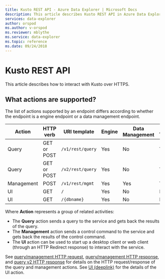 ```yaml
---
title: Kusto REST API - Azure Data Explorer | Microsoft Docs
description: This article describes Kusto REST API in Azure Data Explorer.
services: data-explorer
author: orspod
ms.author: v-orspod
ms.reviewer: mblythe
ms.service: data-explorer
ms.topic: reference
ms.date: 09/24/2018
---
```

# Kusto REST API

This article describes how to interact with Kusto over HTTPS.

## What actions are supported?

The list of actions supported by an endpoint differs according to whether the
endpoint is a engine endpoint or a data management endpoint.

|Action         |HTTP verb  |URI template             |Engine|Data Management|Authentication?|
|---------------|-----------|-------------------------|------|---------------|---------------|
|Query          |GET or POST|`/v1/rest/query`         |Yes   |No             |Yes            |
|Query          |GET or POST|`/v2/rest/query`         |Yes   |No             |Yes            |
|Management     |POST       |`/v1/rest/mgmt`          |Yes   |Yes            |Yes            |
|UI             |GET        |`/`                      |Yes   |No             |No             |
|UI             |GET        |`/{dbname}`              |Yes   |No             |No             |

Where **Action** represents a group of related activities:

* The **Query** action sends a query to the service and gets back the results of the query.
* The **Management** action sends a control command to the service and gets back
  the results of the control command.
* The **UI** action can be used to start up a desktop client or web client
  (through an HTTP Redirect response) to interact with the service.

See [query/management HTTP request](./request.md), [query/management HTTP response](./response.md),
and [query v2 HTTP response](./response2.md) for details on the HTTP request/response
of the query and management actions. See [UI (deeplink)](./deeplink.md) for
the details of the UI action.